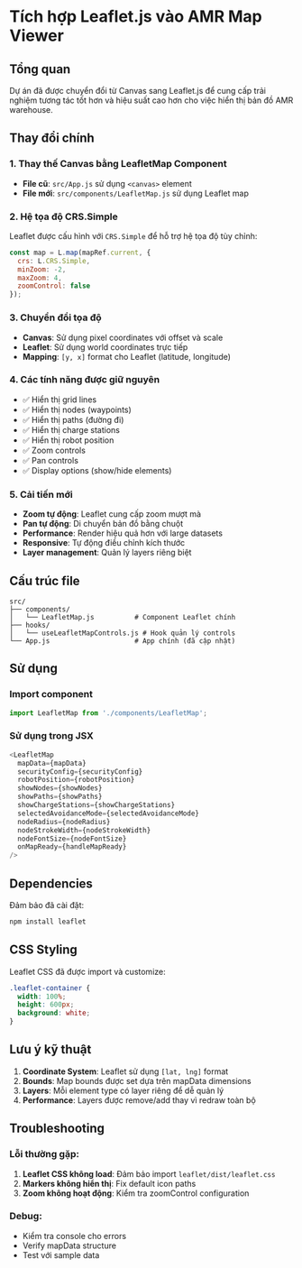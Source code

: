 # Tích hợp Leaflet.js vào AMR Map Viewer

## Tổng quan

Dự án đã được chuyển đổi từ Canvas sang Leaflet.js để cung cấp trải nghiệm tương tác tốt hơn và hiệu suất cao hơn cho việc hiển thị bản đồ AMR warehouse.

## Thay đổi chính

### 1. Thay thế Canvas bằng LeafletMap Component

- **File cũ**: `src/App.js` sử dụng `<canvas>` element
- **File mới**: `src/components/LeafletMap.js` sử dụng Leaflet map

### 2. Hệ tọa độ CRS.Simple

Leaflet được cấu hình với `CRS.Simple` để hỗ trợ hệ tọa độ tùy chỉnh:
```javascript
const map = L.map(mapRef.current, {
  crs: L.CRS.Simple,
  minZoom: -2,
  maxZoom: 4,
  zoomControl: false
});
```

### 3. Chuyển đổi tọa độ

- **Canvas**: Sử dụng pixel coordinates với offset và scale
- **Leaflet**: Sử dụng world coordinates trực tiếp
- **Mapping**: `[y, x]` format cho Leaflet (latitude, longitude)

### 4. Các tính năng được giữ nguyên

- ✅ Hiển thị grid lines
- ✅ Hiển thị nodes (waypoints)
- ✅ Hiển thị paths (đường đi)
- ✅ Hiển thị charge stations
- ✅ Hiển thị robot position
- ✅ Zoom controls
- ✅ Pan controls
- ✅ Display options (show/hide elements)

### 5. Cải tiến mới

- **Zoom tự động**: Leaflet cung cấp zoom mượt mà
- **Pan tự động**: Di chuyển bản đồ bằng chuột
- **Performance**: Render hiệu quả hơn với large datasets
- **Responsive**: Tự động điều chỉnh kích thước
- **Layer management**: Quản lý layers riêng biệt

## Cấu trúc file

```
src/
├── components/
│   └── LeafletMap.js          # Component Leaflet chính
├── hooks/
│   └── useLeafletMapControls.js # Hook quản lý controls
└── App.js                     # App chính (đã cập nhật)
```

## Sử dụng

### Import component
```javascript
import LeafletMap from './components/LeafletMap';
```

### Sử dụng trong JSX
```javascript
<LeafletMap
  mapData={mapData}
  securityConfig={securityConfig}
  robotPosition={robotPosition}
  showNodes={showNodes}
  showPaths={showPaths}
  showChargeStations={showChargeStations}
  selectedAvoidanceMode={selectedAvoidanceMode}
  nodeRadius={nodeRadius}
  nodeStrokeWidth={nodeStrokeWidth}
  nodeFontSize={nodeFontSize}
  onMapReady={handleMapReady}
/>
```

## Dependencies

Đảm bảo đã cài đặt:
```bash
npm install leaflet
```

## CSS Styling

Leaflet CSS đã được import và customize:
```css
.leaflet-container {
  width: 100%;
  height: 600px;
  background: white;
}
```

## Lưu ý kỹ thuật

1. **Coordinate System**: Leaflet sử dụng `[lat, lng]` format
2. **Bounds**: Map bounds được set dựa trên mapData dimensions
3. **Layers**: Mỗi element type có layer riêng để dễ quản lý
4. **Performance**: Layers được remove/add thay vì redraw toàn bộ

## Troubleshooting

### Lỗi thường gặp:
1. **Leaflet CSS không load**: Đảm bảo import `leaflet/dist/leaflet.css`
2. **Markers không hiển thị**: Fix default icon paths
3. **Zoom không hoạt động**: Kiểm tra zoomControl configuration

### Debug:
- Kiểm tra console cho errors
- Verify mapData structure
- Test với sample data 